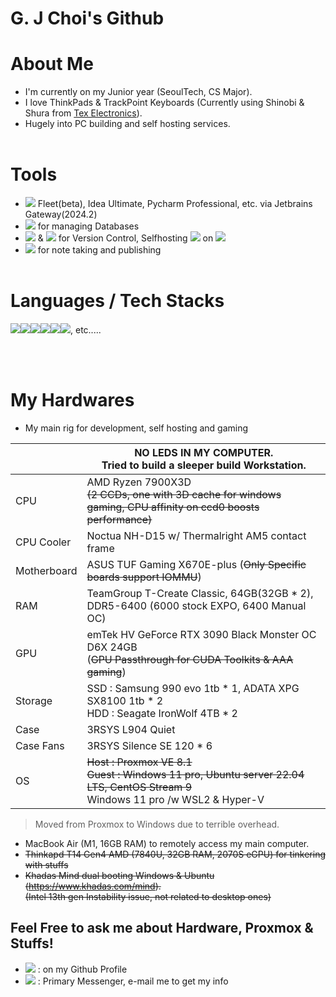 G. J Choi's Github
==================

# About Me
- I'm currently on my Junior year (SeoulTech, CS Major).
- I love ThinkPads & TrackPoint Keyboards (Currently using Shinobi & Shura from [Tex Electronics](https://tex.com.tw/collections/keyboard)).
- Hugely into PC building and self hosting services.
<br><br>
# Tools
- <img src="https://img.shields.io/badge/Jetbrains-000000?style=flat-square&logo=jetbrains"/> Fleet(beta), Idea Ultimate, Pycharm Professional, etc. via 
Jetbrains Gateway(2024.2)<br>
- <img src="https://img.shields.io/badge/DBeaver-382923?style=flat-square&logo=dbeaver"/> for managing Databases
- <img src="https://img.shields.io/badge/git-white?style=flat-sqaure&logo=git"/> & <img src="https://img.shields.io/badge/sourcetree-0052CC?style=flat-square&logo=sourcetree"/> for Version Control, Selfhosting <img src="https://img.shields.io/badge/gitlab-white?style=flat-sqaure&logo=gitlab"/> on <img src="https://img.shields.io/badge/openmediavault-5DACDF?style=flat-sqaure&logo=openmediavault&logoColor=white"/>
- <img src="https://img.shields.io/badge/obsidian-7C3AED?style=flat-square&logo=obsidian"/> for note taking and publishing
<br><br>
# Languages / Tech Stacks
<img src="https://img.shields.io/badge/Docker-2496ED?style=flat-sqaure&logo=docker&logoColor=white"/><img src="https://img.shields.io/badge/Node Red-8F0000?style=flat-sqaure&logo=node-red&logoColor=white"/><img src="https://img.shields.io/badge/Framer-0055FF?style=flat-sqaure&logo=framer&logoColor=white"/><img src="https://img.shields.io/badge/Kotlin-7F52FF?style=flat-sqaure&logo=kotlin&logoColor=white"/><img src="https://img.shields.io/badge/python-3776AB?style=flat-sqaure&logo=python&logoColor=white"/><img src="https://img.shields.io/badge/c++-00599C?style=flat-sqaure&logo=cplusplus&logoColor=white"/>,    etc.....


<br><br>

# My Hardwares
- My main rig for development, self hosting and gaming
  
||NO LEDS IN MY COMPUTER.<br> Tried to build a sleeper build Workstation.|
|---|---|
|CPU|AMD Ryzen 7900X3D <br> ~~(2 CCDs, one with 3D cache for windows gaming, CPU affinity on ccd0 boosts performance)~~|
|CPU Cooler|Noctua NH-D15 w/ Thermalright AM5 contact frame|
|Motherboard|ASUS TUF Gaming X670E-plus (~~Only Specific boards support IOMMU~~)|
|RAM|TeamGroup T-Create Classic, 64GB(32GB * 2), DDR5-6400 (6000 stock EXPO, 6400 Manual OC)
|GPU|emTek HV GeForce RTX 3090 Black Monster OC D6X 24GB <br> (~~GPU Passthrough for CUDA Toolkits & AAA gaming~~)| 
|Storage|SSD : Samsung 990 evo 1tb * 1, ADATA XPG SX8100 1tb * 2 <br>HDD : Seagate IronWolf 4TB * 2|
|Case|3RSYS L904 Quiet|
|Case Fans|3RSYS Silence SE 120 * 6|
|OS|~~Host : Proxmox VE 8.1 <br> Guest : Windows 11 pro, Ubuntu server 22.04 LTS, CentOS Stream 9~~ <br> Windows 11 pro /w WSL2 & Hyper-V|

> Moved from Proxmox to Windows due to terrible overhead.

- MacBook Air (M1, 16GB RAM) to remotely access my main computer.
- ~~Thinkapd T14 Gen4 AMD (7840U, 32GB RAM, 2070S eGPU) for tinkering with stuffs~~ <br>
- ~~Khadas Mind dual booting Windows & Ubuntu (<https://www.khadas.com/mind>).~~ <br>~~(Intel 13th gen Instability issue, not related to desktop ones)~~

## Feel Free to ask me about Hardware, Proxmox & Stuffs!
-  <img src="https://img.shields.io/badge/gmail-white?style=flat-sqaure&logo=gmail"/> : on my Github Profile
- <img src="https://img.shields.io/badge/discord-5865F2?style=flat-sqaure&logo=discord&logoColor=white"/> : Primary Messenger, e-mail me to get my info